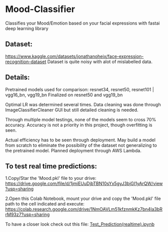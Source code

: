 # Mood-Classifier

Classifies your Mood/Emotion based on your facial expressions with fastai deep learning library

## Dataset:

https://www.kaggle.com/datasets/jonathanoheix/face-expression-recognition-dataset
Dataset is quite noisy with alot of mislabelled data.

## Details:

Pretrained models used for comparison: resnet34, resnet50, resnet101 | vgg16_bn, vgg19_bn
Finalized on resnet50 and vgg19_bn

Optimal LR was determined several times.
Data cleaning was done through ImageClassifierCleaner GUI but still detailed cleaning is needed.

Through multiple model testings, none of the models seem to cross 70% accuracy.
Accuracy is not a priority in this project, though overfitting is seen.

Actual efficiency has to be seen through deployment.
May build a model from scratch to eliminate the possibility of the dataset not generalizing to the pretrained model.
Planned deployment through AWS Lambda.

## To test real time predictions:

1.Copy/Star the 'Mood.pkl' file to your drive: https://drive.google.com/file/d/1jmiEUuDjbTBN10sYx5gyJ3bjGI1yArQW/view?usp=sharing

2.Open this Colab Notebook, mount your drive and copy the 'Mood.pkl' file path to the cell indicated and execute: https://colab.research.google.com/drive/1NmOAVLm51kfznmkKz7bn4la3bRrM93z7?usp=sharing

To have a closer look check out this file: [Test_Prediction(realtime).ipynb](Test_Prediction(realtime).ipynb)
